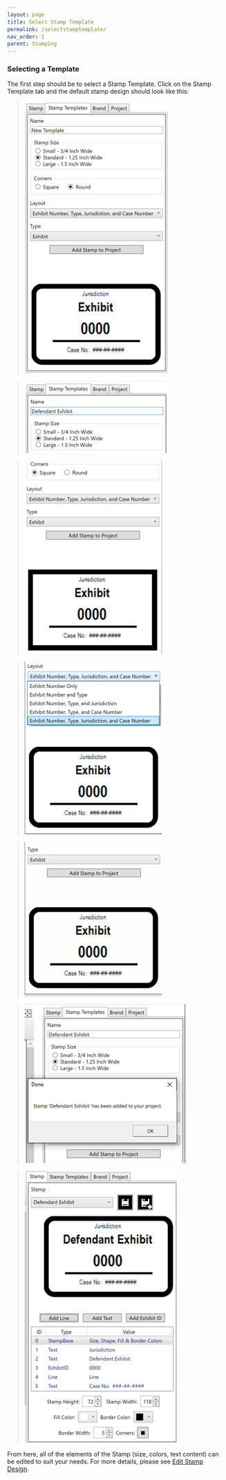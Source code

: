```yaml
---
layout: page
title: Select Stamp Template
permalink: /selectstamptemplate/
nav_order: 1
parent: Stamping
---
```


### Selecting a Template

The first step should be to select a Stamp Template.  Click on the Stamp Template tab and the default stamp design should look like this:

> ![Screen Grab - Stamp Template Tab](../../assets/stamp_design_assets/stampTemplate_01_defaultSettings.png)


> ![Screen Grab -  Set Stamp Name and Size](../../assets/stamp_design_assets/stampTemplate_02_stampNameAndSize.png)

> ![Screen Grab - Change Corner Shape](../../assets/stamp_design_assets/stampTemplate_03_changeCornerShape.png)

> ![Screen Grab - Select Base Layout](../../assets/stamp_design_assets/stampTemplate_04_selectBaseLayout.png)

> ![Screen Grab - Stamp Template Tab](../../assets/stamp_design_assets/stampTemplate_05_selectType.gif)

> ![Screen Grab - Stamp Template Tab](../../assets/stamp_design_assets/stampTemplate_06_addToProject.png)

> ![Screen Grab - Stamp Template Tab](../../assets/stamp_design_assets/stampTemplate_07_switchToStampTab.png)

From here, all of the elements of the Stamp (size, colors, text content) can be edited to suit your needs.  For more details, please see [Edit Stamp Design](stamp_design_edit_emplate.markdown).